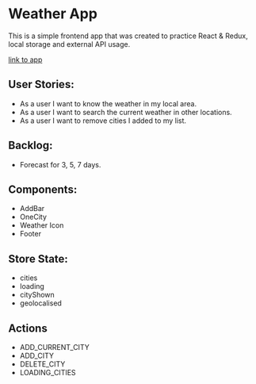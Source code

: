 # Weather App

This is a simple frontend app that was created to practice React & Redux, local storage and external API usage.

[link to app](https://react-redux-weather-app-jph.netlify.app/)

## User Stories:

- As a user I want to know the weather in my local area.
- As a user I want to search the current weather in other locations.
- As a user I want to remove cities I added to my list.

## Backlog:

- Forecast for 3, 5, 7 days.


## Components:

- AddBar
- OneCity
- Weather Icon
- Footer

## Store State:
- cities
- loading
- cityShown
- geolocalised

## Actions
- ADD_CURRENT_CITY
- ADD_CITY
- DELETE_CITY
- LOADING_CITIES
